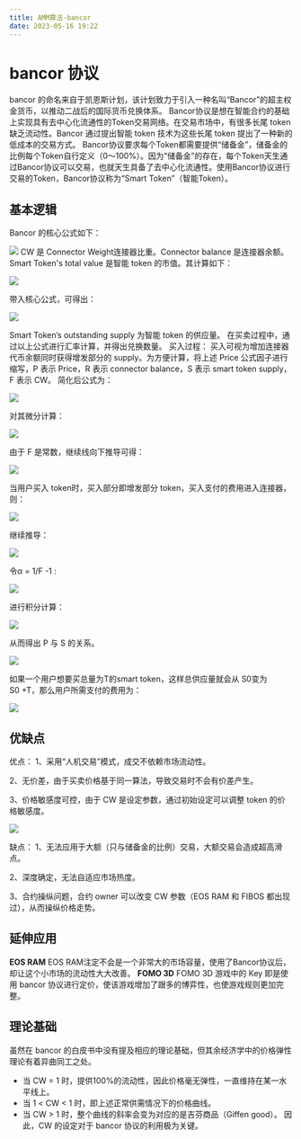 ```yaml
---
title: AMM算法-bancor
date: 2023-05-16 19:22
---
```

# bancor 协议
bancor 的命名来自于凯恩斯计划，该计划致力于引入一种名叫“Bancor”的超主权金货币，以推动二战后的国际货币兑换体系。
Bancor协议是想在智能合约的基础上实现具有去中心化流通性的Token交易网络。在交易市场中，有很多长尾 token 缺乏流动性。Bancor 通过提出智能 token 技术为这些长尾 token 提出了一种新的低成本的交易方式。
Bancor协议要求每个Token都需要提供“储备金”，储备金的比例每个Token自行定义（0～100%）。因为“储备金”的存在，每个Token天生通过Bancor协议可以交易，也就天生具备了去中心化流通性。使用Bancor协议进行交易的Token，Bancor协议称为“Smart Token”（智能Token）。
## 基本逻辑
Bancor 的核心公式如下：

![](./image/bancor/2023-05-16-16-45-21@2x.jpg)
CW 是 Connector Weight连接器比重。Connector balance 是连接器余额。Smart Token's total value 是智能 token 的市值。其计算如下：

![](./image/bancor/2023-05-16-16-48-47@2x.jpg)

带入核心公式，可得出：

![](./image/bancor/2023-05-16-16-49-16@2x.jpg)

Smart Token’s outstanding supply 为智能 token 的供应量。
在买卖过程中，通过以上公式进行汇率计算，并得出兑换数量。
买入过程：
买入可视为增加连接器代币余额同时获得增发部分的 supply。为方便计算，将上述 Price 公式因子进行缩写，P 表示 Price，R 表示 connector balance，S 表示 smart token supply，F 表示 CW。
简化后公式为：

![](./image/bancor/2023-05-16-17-48-55@2x.png)

对其微分计算：

![](./image/bancor/2023-05-16-17-53-56@2x.png)

由于 F 是常数，继续线向下推导可得：

![](./image/bancor//2023-05-16-18-30-10@2x.png)

当用户买入 token时，买入部分即增发部分 token，买入支付的费用进入连接器，则：

![](./image/bancor/2023-05-16-17-57-16@2x.png)

继续推导：

![](./image/bancor/2023-05-16-18-30-43@2x.png)

令α = 1/F -1 :

![](./image/bancor/2023-05-16-18-31-34@2x.png)

进行积分计算：

![](./image/bancor/2023-05-16-18-31-54@2x.png)

从而得出 P 与 S 的关系。

![](./image/bancor/2023-05-16-18-32-18@2x.jpg)

如果一个用户想要买总量为T的smart token，这样总供应量就会从 S0变为S0 +T，那么用户所需支付的费用为：

![](./image/bancor/2023-05-16-18-33-41@2x.jpg)

## 优缺点
优点：
1、采用“人机交易”模式，成交不依赖市场流动性。

2、无价差，由于买卖价格基于同一算法，导致交易时不会有价差产生。

3、价格敏感度可控，由于 CW 是设定参数，通过初始设定可以调整 token 的价格敏感度。

![](./image/bancor/2023-05-16-18-57-12@2x.jpg)

缺点：
1、无法应用于大额（只与储备金的比例）交易，大额交易会造成超高滑点。

2、深度确定，无法自适应市场热度。

3、合约操纵问题，合约 owner 可以改变 CW 参数（EOS RAM 和 FIBOS 都出现过），从而操纵价格走势。

## 延伸应用
**EOS RAM**
EOS RAM注定不会是一个非常大的市场容量，使用了Bancor协议后，却让这个小市场的流动性大大改善。
**FOMO 3D**
FOMO 3D 游戏中的 Key 即是使用 bancor 协议进行定价，使该游戏增加了跟多的博弈性，也使游戏规则更加完整。
## 理论基础
虽然在 bancor 的白皮书中没有提及相应的理论基础，但其余经济学中的价格弹性理论有着异曲同工之处。

* 当 CW = 1 时，提供100%的流动性，因此价格毫无弹性，一直维持在某一水平线上。
* 当 1 < CW < 1 时，即上述正常供需情况下的价格曲线。
* 当 CW > 1 时，整个曲线的斜率会变为对应的是吉芬商品（Giffen good）。
因此，CW 的设定对于 bancor 协议的利用极为关键。


